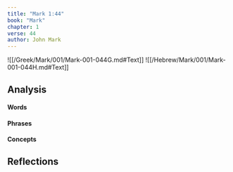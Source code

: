 ```yaml
---
title: "Mark 1:44"
book: "Mark"
chapter: 1
verse: 44
author: John Mark
---
```

![[/Greek/Mark/001/Mark-001-044G.md#Text]]
![[/Hebrew/Mark/001/Mark-001-044H.md#Text]]

## Analysis

#### Words

#### Phrases

#### Concepts

## Reflections
